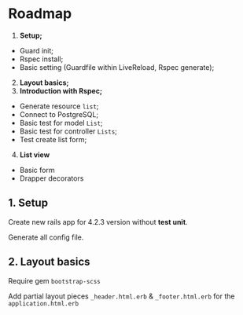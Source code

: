 # Roadmap
 1. **Setup;**
  * Guard init;
  * Rspec install;
  * Basic setting (Guardfile within LiveReload, Rspec generate);
 2. **Layout basics;**
 3. **Introduction with Rspec;**
  * Generate resource `list`;
  * Connect to PostgreSQL;
  * Basic test for model `List`;
  * Basic test for controller `Lists`;
  * Test create list form;
 4. **List view**
  * Basic form 
  * Drapper decorators
## 1. Setup
Create new rails app for 4.2.3 version without **test unit**.

Generate all config file.

## 2. Layout basics
Require gem `bootstrap-scss`

Add partial layout pieces `_header.html.erb` & `_footer.html.erb` for the `application.html.erb`

